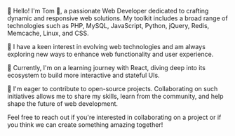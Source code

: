 👋 Hello! I'm Tom 🏴, a passionate Web Developer dedicated to crafting dynamic and responsive web solutions. My toolkit includes a broad range of technologies such as PHP, MySQL, JavaScript, Python, jQuery, Redis, Memcache, Linux, and CSS.

👀 I have a keen interest in evolving web technologies and am always exploring new ways to enhance web functionality and user experience.

🌱 Currently, I'm on a learning journey with React, diving deep into its ecosystem to build more interactive and stateful UIs.

💞️ I'm eager to contribute to open-source projects. Collaborating on such initiatives allows me to share my skills, learn from the community, and help shape the future of web development.

Feel free to reach out if you're interested in collaborating on a project or if you think we can create something amazing together!

<!---
MacHatter1/MacHatter1 is a ✨ special ✨ repository because its `README.md` (this file) appears on your GitHub profile.
You can click the Preview link to take a look at your changes.
--->

